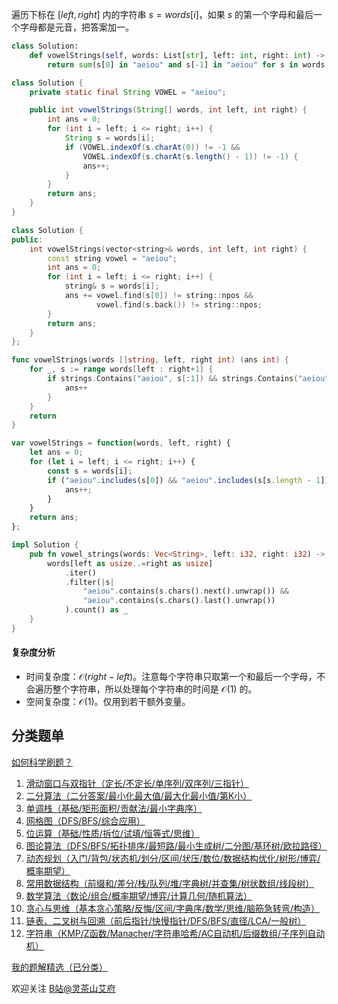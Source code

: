 遍历下标在 $[\textit{left},\textit{right}]$ 内的字符串 $s=\textit{words}[i]$，如果 $s$ 的第一个字母和最后一个字母都是元音，把答案加一。

```py [sol-Python3]
class Solution:
    def vowelStrings(self, words: List[str], left: int, right: int) -> int:
        return sum(s[0] in "aeiou" and s[-1] in "aeiou" for s in words[left:right+1])
```

```java [sol-Java]
class Solution {
    private static final String VOWEL = "aeiou";

    public int vowelStrings(String[] words, int left, int right) {
        int ans = 0;
        for (int i = left; i <= right; i++) {
            String s = words[i];
            if (VOWEL.indexOf(s.charAt(0)) != -1 &&
                VOWEL.indexOf(s.charAt(s.length() - 1)) != -1) {
                ans++;
            }
        }
        return ans;
    }
}
```

```cpp [sol-C++]
class Solution {
public:
    int vowelStrings(vector<string>& words, int left, int right) {
        const string vowel = "aeiou";
        int ans = 0;
        for (int i = left; i <= right; i++) {
            string& s = words[i];
            ans += vowel.find(s[0]) != string::npos &&
                   vowel.find(s.back()) != string::npos;
        }
        return ans;
    }
};
```

```go [sol-Go]
func vowelStrings(words []string, left, right int) (ans int) {
	for _, s := range words[left : right+1] {
		if strings.Contains("aeiou", s[:1]) && strings.Contains("aeiou", s[len(s)-1:]) {
			ans++
		}
	}
	return
}
```

```js [sol-JavaScript]
var vowelStrings = function(words, left, right) {
    let ans = 0;
    for (let i = left; i <= right; i++) {
        const s = words[i];
        if ("aeiou".includes(s[0]) && "aeiou".includes(s[s.length - 1])) {
            ans++;
        }
    }
    return ans;
};
```

```rust [sol-Rust]
impl Solution {
    pub fn vowel_strings(words: Vec<String>, left: i32, right: i32) -> i32 {
        words[left as usize..=right as usize]
            .iter()
            .filter(|s|
                "aeiou".contains(s.chars().next().unwrap()) &&
                "aeiou".contains(s.chars().last().unwrap())
            ).count() as _
    }
}
```

#### 复杂度分析

- 时间复杂度：$\mathcal{O}(\textit{right}-\textit{left})$。注意每个字符串只取第一个和最后一个字母，不会遍历整个字符串，所以处理每个字符串的时间是 $\mathcal{O}(1)$ 的。
- 空间复杂度：$\mathcal{O}(1)$。仅用到若干额外变量。

## 分类题单

[如何科学刷题？](https://leetcode.cn/circle/discuss/RvFUtj/)

1. [滑动窗口与双指针（定长/不定长/单序列/双序列/三指针）](https://leetcode.cn/circle/discuss/0viNMK/)
2. [二分算法（二分答案/最小化最大值/最大化最小值/第K小）](https://leetcode.cn/circle/discuss/SqopEo/)
3. [单调栈（基础/矩形面积/贡献法/最小字典序）](https://leetcode.cn/circle/discuss/9oZFK9/)
4. [网格图（DFS/BFS/综合应用）](https://leetcode.cn/circle/discuss/YiXPXW/)
5. [位运算（基础/性质/拆位/试填/恒等式/思维）](https://leetcode.cn/circle/discuss/dHn9Vk/)
6. [图论算法（DFS/BFS/拓扑排序/最短路/最小生成树/二分图/基环树/欧拉路径）](https://leetcode.cn/circle/discuss/01LUak/)
7. [动态规划（入门/背包/状态机/划分/区间/状压/数位/数据结构优化/树形/博弈/概率期望）](https://leetcode.cn/circle/discuss/tXLS3i/)
8. [常用数据结构（前缀和/差分/栈/队列/堆/字典树/并查集/树状数组/线段树）](https://leetcode.cn/circle/discuss/mOr1u6/)
9. [数学算法（数论/组合/概率期望/博弈/计算几何/随机算法）](https://leetcode.cn/circle/discuss/IYT3ss/)
10. [贪心与思维（基本贪心策略/反悔/区间/字典序/数学/思维/脑筋急转弯/构造）](https://leetcode.cn/circle/discuss/g6KTKL/)
11. [链表、二叉树与回溯（前后指针/快慢指针/DFS/BFS/直径/LCA/一般树）](https://leetcode.cn/circle/discuss/K0n2gO/)
12. [字符串（KMP/Z函数/Manacher/字符串哈希/AC自动机/后缀数组/子序列自动机）](https://leetcode.cn/circle/discuss/SJFwQI/)

[我的题解精选（已分类）](https://github.com/EndlessCheng/codeforces-go/blob/master/leetcode/SOLUTIONS.md)

欢迎关注 [B站@灵茶山艾府](https://space.bilibili.com/206214)
